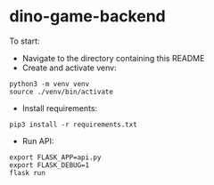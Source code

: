 # dino-game-backend

To start:

- Navigate to the directory containing this README
- Create and activate venv:
```
python3 -m venv venv
source ./venv/bin/activate
```
- Install requirements:
```
pip3 install -r requirements.txt
```
- Run API:
```
export FLASK_APP=api.py
export FLASK_DEBUG=1
flask run
```



